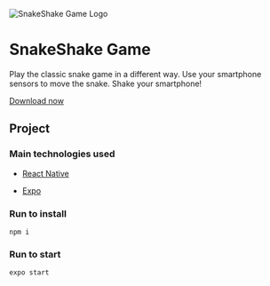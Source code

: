 ![SnakeShake Game Logo](https://i.imgur.com/J5CcVLm.png)

# SnakeShake Game
Play the classic snake game in a different way. Use your smartphone sensors to move the snake. Shake your smartphone!

[Download now](https://play.google.com/store/apps/details?id=com.yabcompany.snakeshakegame)

## Project

### Main technologies used

- [React Native](https://reactnative.dev/docs/getting-started)

- [Expo](https://docs.expo.io/)
  
### Run to install

```
npm i
```

### Run to start
```
expo start
```